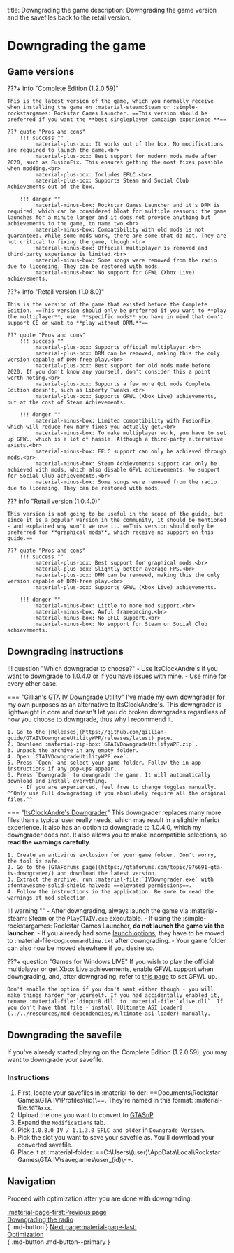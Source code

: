 title: Downgrading the game
description: Downgrading the game version and the savefiles back to the retail version.

# Downgrading the game

## Game versions

???+ info "Complete Edition (1.2.0.59)"

    This is the latest version of the game, which you normally receive when installing the game on :material-steam:Steam or :simple-rockstargames: Rockstar Games Launcher. ==This version should be preferred if you want the **best singleplayer campaign experience.**==

    ??? quote "Pros and cons"
        !!! success ""
            :material-plus-box: It works out of the box. No modifications are required to launch the game.<br>
            :material-plus-box: Best support for modern mods made after 2020, such as FusionFix. This ensures getting the most fixes possible when modding.<br>
            :material-plus-box: Includes EFLC.<br>
            :material-plus-box: Supports Steam and Social Club Achievements out of the box.

        !!! danger ""
            :material-minus-box: Rockstar Games Launcher and it's DRM is required, which can be considered bloat for multiple reasons: the game launches for a minute longer and it does not provide anything but achievements to the game, to name two.<br>
            :material-minus-box: Compatibility with old mods is not guaranteed. While some mods work, there are some that do not. They are not critical to fixing the game, though.<br>
            :material-minus-box: Official multiplayer is removed and third-party experience is limited.<br>
            :material-minus-box: Some songs were removed from the radio due to licensing. They can be restored with mods.
            :material-minus-box: No support for GFWL (Xbox Live) achievements.

???+ info "Retail version (1.0.8.0)"

    This is the version of the game that existed before the Complete Edition. ==This version should only be preferred if you want to **play the multiplayer**, use  **specific mods** you have in mind that don't support CE or want to **play without DRM.**==

    ??? quote "Pros and cons"
        !!! success ""
            :material-plus-box: Supports official multiplayer.<br>
            :material-plus-box: DRM can be removed, making this the only version capable of DRM-free play.<br>
            :material-plus-box: Best support for old mods made before 2020. If you don't know any yourself, don't consider this a point worth noting.<br>
            :material-plus-box: Supports a few more QoL mods Complete Edition doesn't, such as Liberty Tweaks.<br>
            :material-plus-box: Supports GFWL (Xbox Live) achievements, but at the cost of Steam Achievements.

        !!! danger ""
            :material-minus-box: Limited compatibility with FusionFix, which will reduce how many fixes you actually get.<br>
            :material-minus-box: To make multiplayer work, you have to set up GFWL, which is a lot of hassle. Although a third-party alternative exists.<br>
            :material-minus-box: EFLC support can only be achieved through mods.<br>
            :material-minus-box: Steam Achievements support can only be achieved with mods, which also disable GFWL achievements. No support for Social Club achievements.<br>
            :material-minus-box: Some songs were removed from the radio due to licensing. They can be restored with mods.

??? info "Retail version (1.0.4.0)"

    This version is not going to be useful in the scope of the guide, but since it is a popular version in the community, it should be mentioned - and explained why won't we use it. ==This version should only be preferred for **graphical mods**, which receive no support on this guide.==

    ??? quote "Pros and cons"
        !!! success ""
            :material-plus-box: Best support for graphical mods.<br>
            :material-plus-box: Slightly better average FPS.<br>
            :material-plus-box: DRM can be removed, making this the only version capable of DRM-free play.<br>
            :material-plus-box: Supports GFWL (Xbox Live) achievements.

        !!! danger ""
            :material-minus-box: Little to none mod support.<br>
            :material-minus-box: Awful framepacing.<br>
            :material-minus-box: No EFLC support.<br>
            :material-minus-box: No support for Steam or Social Club achievements.

## Downgrading instructions

!!! question "Which downgrader to choose?"
    - Use ItsClockAndre's if you want to downgrade to 1.0.4.0 or if you have issues with mine.
    - Use mine for every other case.

=== "[Gillian's GTA IV Downgrade Utility](https://github.com/gillian-guide/GTAIVDowngradeUtilityWPF)"
    I've made my own downgrader for my own purposes as an alternative to ItsClockAndre's. This downgrader is lightweight in core and doesn't let you do broken downgrades regardless of how you choose to downgrade, thus why I recommend it.

    1. Go to the [Releases](https://github.com/gillian-guide/GTAIVDowngradeUtilityWPF/releases/latest) page.
    2. Download :material-zip-box:`GTAIVDowngradeUtilityWPF.zip`.
    3. Unpack the archive in any empty folder.
    4. Open `GTAIVDowngradeUtilityWPF.exe`.
    5. Press `Open` and select your game folder. Follow the in-app instructions if any pop-ups appear.
    6. Press `Downgrade` to downgrade the game. It will automatically download and install everything.
        - If you are experienced, feel free to change toggles manually. ^^Only use Full downgrading if you absolutely require all the original files.^^

=== "[ItsClockAndre's Downgrader](https://gtaforums.com/topic/976691-gta-iv-downgrader/)"
    This downgrader replaces many more files than a typical user really needs, which may result in a slightly inferior experience. It also has an option to downgrade to 1.0.4.0, which my downgrader does not. It also allows you to make incompatible selections, so **read the warnings carefully**.

    1. Create an antivirus exclusion for your game folder. Don't worry, the tool is safe.
    2. Go to the [GTAForums page](https://gtaforums.com/topic/976691-gta-iv-downgrader/) and download the latest version.
    3. Extract the archive, run :material-file:`IVDowngrader.exe` with :fontawesome-solid-shield-halved: ==elevated permissions==.
    4. Follow the instructions in the application. Be sure to read the warnings at mod selection.

!!! warning ""
    - After downgrading, always launch the game via :material-steam: Steam or the `PlayGTAIV.exe` executable.
    - If using the :simple-rockstargames: Rockstar Games Launcher, **do not launch the game via the launcher**.
    - If you already had some [launch options](../additional-setup.md), they have to be moved to :material-file-cog:`commandline.txt` after downgrading.
    - Your game folder can also now be moved elsewhere if you desire so.

???+ question "Games for Windows LIVE"
    If you wish to play the official multiplayer or get Xbox Live achievements, enable GFWL support when downgrading, and, after downgrading, refer to [this page](../../extras/multiplayer.md/#games-for-windows-live) to set GFWL up.

    Don't enable the option if you don't want either though - you will make things harder for yourself. If you had accidentally enabled it, rename :material-file:`dinput8.dll` to :material-file:`xlive.dll`. If you don't have that file - install [Ultimate ASI Loader](../../resources/mod-dependencies/#ultimate-asi-loader) manually.

## Downgrading the savefile

If you've already started playing on the Complete Edition (1.2.0.59), you may want to downgrade your savefile.

### Instructions

1. First, locate your savefiles in :material-folder: ==Documents\Rockstar Games\GTA IV\Profiles\\(id)\\==. They're named in this format: :material-file:`SGTAxxx`.
2. Upload the one you want to convert to [GTASnP](https://gtasnp.com/).
3. Expand the `Modifications` tab.
4. Pick `1.0.8.0 IV / 1.1.3.0 EFLC and older` in `Downgrade Version`.
5. Pick the slot you want to save your savefile as. You'll download your converted savefile.
6. Place it at :material-folder: ==C:\Users\\(user)\AppData\Local\Rockstar Games\GTA IV\savegames\user_(id)\\==.

## Navigation

Proceed with optimization after you are done with downgrading:

[:material-page-first:Previous page <br>Downgrading the radio</br>](downgrading-the-radio.md){ .md-button } [Next page:material-page-last: <br>Optimization</br>](../optimization.md){ .md-button .md-button--primary }
